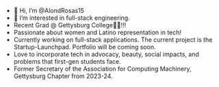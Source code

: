 - 👋 Hi, I’m @AlondRosas15
- 👀 I’m interested in full-stack engineering. 
- Recent Grad @ Gettysburg College💙🧡!!!
- Passionate about women and Latino representation in tech!
- Currently working on full-stack applications. The current project is the Startup-Launchpad. Portfolio will be coming soon.
- Love to incorporate tech in advocacy, beauty, social impacts, and problems that first-gen students face. 
- Former Secretary of the Association for Computing Machinery, Gettysburg Chapter from 2023-24.



<!---
AlondRosas15/AlondRosas15 is a ✨ special ✨ repository because its `README.md` (this file) appears on your GitHub profile.
You can click the Preview link to take a look at your changes.
--->

